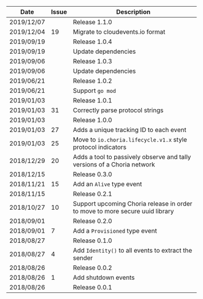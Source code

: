 |Date      |Issue |Description                                                                                              |
|----------|------|---------------------------------------------------------------------------------------------------------|
|2019/12/07|      |Release 1.1.0                                                                                            |
|2019/12/04|19    |Migrate to cloudevents.io format                                                                         |
|2019/09/19|      |Release 1.0.4                                                                                            |
|2019/09/19|      |Update dependencies                                                                                      |
|2019/09/06|      |Release 1.0.3                                                                                            |
|2019/09/06|      |Update dependencies                                                                                      |
|2019/06/21|      |Release 1.0.2                                                                                            |
|2019/06/21|      |Support `go mod`                                                                                         |
|2019/01/03|      |Release 1.0.1                                                                                            |
|2019/01/03|31    |Correctly parse protocol strings                                                                         |
|2019/01/03|      |Release 1.0.0                                                                                            |
|2019/01/03|27    |Adds a unique tracking ID to each event                                                                  |
|2019/01/03|25    |Move to `io.choria.lifecycle.v1.x` style protocol indicators                                             |
|2018/12/29|20    |Adds a tool to passively observe and tally versions of a Choria network                                  |
|2018/12/15|      |Release 0.3.0                                                                                            |
|2018/11/21|15    |Add an `Alive` type event                                                                                |
|2018/11/15|      |Release 0.2.1                                                                                            |
|2018/10/27|10    |Support upcoming Choria release in order to move to more secure uuid library                             |
|2018/09/01|      |Release 0.2.0                                                                                            |
|2018/09/01|7     |Add a `Provisioned` type event                                                                           |
|2018/08/27|      |Release 0.1.0                                                                                            |
|2018/08/27|4     |Add `Identity()` to all events to extract the sender                                                     |
|2018/08/26|      |Release 0.0.2                                                                                            |
|2018/08/26|1     |Add shutdown events                                                                                      |
|2018/08/26|      |Release 0.0.1                                                                                            |